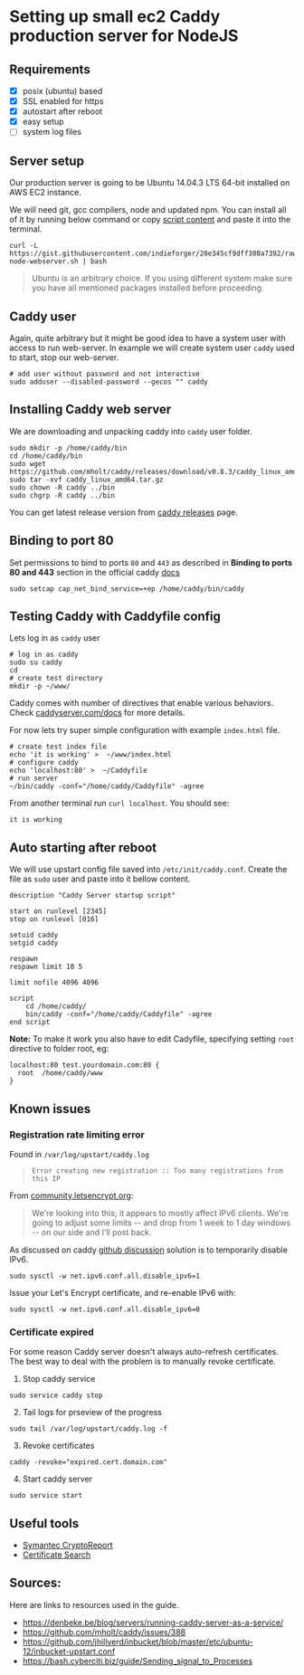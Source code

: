 # Setting up small ec2 Caddy production server for NodeJS

## Requirements

- [x] posix (ubuntu) based
- [x] SSL enabled for https
- [x] autostart after reboot
- [x] easy setup
- [ ] system log files

## Server setup

Our production server is going to be Ubuntu 14.04.3 LTS 64-bit installed on AWS EC2 instance.

We will need git, gcc compilers, node and updated npm. You can install all of it by running below command or copy [script content](https://gist.githubusercontent.com/indieforger/20e345cf9dff308a7392/raw/setup-node-webserver.sh) and paste it into the terminal.

```
curl -L https://gist.githubusercontent.com/indieforger/20e345cf9dff308a7392/raw/setup-node-webserver.sh | bash
```

> Ubuntu is an arbitrary choice.  If you using different system make sure you have all mentioned packages installed before proceeding.

## Caddy user

Again, quite arbitrary but it might be good idea to have a system user with access to run web-server. In example we will create system user `caddy` used to start, stop our web-server.

```
# add user without password and not interactive
sudo adduser --disabled-password --gecos "" caddy
```

## Installing Caddy web server

We are downloading and unpacking caddy into `caddy` user folder.
```
sudo mkdir -p /home/caddy/bin
cd /home/caddy/bin
sudo wget https://github.com/mholt/caddy/releases/download/v0.8.3/caddy_linux_amd64.tar.gz
sudo tar -xvf caddy_linux_amd64.tar.gz
sudo chown -R caddy ../bin
sudo chgrp -R caddy ../bin
```

You can get latest release version from [caddy releases](https://github.com/mholt/caddy/releases) page.

## Binding to port 80

Set permissions to bind to ports `80` and `443` as described in **Binding to ports 80 and 443** section in the official caddy [docs](https://caddyserver.com/docs/automatic-https)
```
sudo setcap cap_net_bind_service=+ep /home/caddy/bin/caddy
```

## Testing Caddy with Caddyfile config

Lets log in as `caddy` user

```
# log in as caddy
sudo su caddy
cd
# create test directory
mkdir -p ~/www/
```

Caddy comes with number of directives that enable various behaviors. Check [caddyserver.com/docs](https://caddyserver.com/docs) for more details.

For now lets try super simple configuration with example `index.html` file.

```
# create test index file
echo 'it is working' >  ~/www/index.html
# configure caddy
echo 'localhost:80' >  ~/Caddyfile
# run server
~/bin/caddy -conf="/home/caddy/Caddyfile" -agree
```

From another terminal run `curl localhost`. You should see:
```
it is working
```

## Auto starting after reboot

We will use upstart config file saved into `/etc/init/caddy.conf`.
Create the file as `sudo` user and paste into it bellow content.

```
description "Caddy Server startup script"

start on runlevel [2345]
stop on runlevel [016]

setuid caddy
setgid caddy

respawn
respawn limit 10 5

limit nofile 4096 4096

script
    cd /home/caddy/
    bin/caddy -conf="/home/caddy/Caddyfile" -agree
end script

```

**Note:** To make it work you also have to edit Cadyfile, specifying setting `root` directive to folder root, eg:

```
localhost:80 test.yourdomain.com:80 {
  root  /home/caddy/www
}
```

## Known issues

### Registration rate limiting error

Found in `/var/log/upstart/caddy.log`

>```
>Error creating new registration :: Too many registrations from this IP
>```

From [community.letsencrypt.org](https://community.letsencrypt.org/t/unexpected-registration-rate-limiting-error/2157/4):

> We're looking into this; it appears to mostly affect IPv6 clients. We're going to adjust some limits -- and drop from 1 week to 1 day windows -- on our side and I'll post back.

As discussed on caddy [github discussion](https://github.com/mholt/caddy/issues/383#issuecomment-162163145) solution is to temporarily disable IPv6.

```
sudo sysctl -w net.ipv6.conf.all.disable_ipv6=1
```

Issue your Let's Encrypt certificate, and re-enable IPv6 with:

```
sudo sysctl -w net.ipv6.conf.all.disable_ipv6=0
```

### Certificate expired

For some reason Caddy server doesn't always auto-refresh certificates.
The best way to deal with the problem is to manually revoke certificate.


1. Stop caddy service
```
sudo service caddy stop
```
2. Tail logs for prseview of the progress
```
sudo tail /var/log/upstart/caddy.log -f
```
3. Revoke certificates
```
caddy -revoke="expired.cert.domain.com"
```
4. Start caddy server
```
sudo service start
``` 


## Useful tools

- [Symantec CryptoReport](https://cryptoreport.websecurity.symantec.com/checker/views/certCheck.jsp)
- [Certificate Search](https://crt.sh)

## Sources:

Here are links to resources used in the guide.

- https://denbeke.be/blog/servers/running-caddy-server-as-a-service/
- https://github.com/mholt/caddy/issues/388
- https://github.com/jhillyerd/inbucket/blob/master/etc/ubuntu-12/inbucket-upstart.conf
- https://bash.cyberciti.biz/guide/Sending_signal_to_Processes

